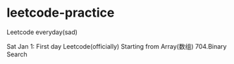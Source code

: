 # leetcode-practice
Leetcode everyday(sad)

Sat Jan 1:
    First day Leetcode(officially) 
    Starting from Array(数组) 
    704.Binary Search
    

